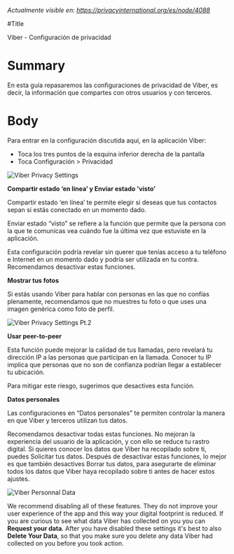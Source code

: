 *Actualmente visible en: https://privacyinternational.org/es/node/4088*

#Title

Viber - Configuración de privacidad

# Summary

En esta guía repasaremos las configuraciones de privacidad de Viber, es decir, la información que compartes con otros usuarios y con terceros.


# Body

Para entrar en la configuración discutida aquí, en la aplicación Viber:

* Toca los tres puntos de la esquina inferior derecha de la pantalla
* Toca Configuración > Privacidad

![Viber Privacy Settings](../../images/Viber/viber-privacy-1.jpeg?raw=true)

**Compartir estado ‘en línea’ y Enviar estado 'visto’**

Compartir estado ‘en línea’ te permite elegir si deseas que tus contactos sepan si estás conectado en un momento dado.

Enviar estado “visto” se refiere a la función que permite que la persona con la que te comunicas vea cuándo fue la última vez que estuviste en la aplicación.

Esta configuración podría revelar sin querer que tenías acceso a tu teléfono e Internet en un momento dado y podría ser utilizada en tu contra. Recomendamos desactivar estas funciones.

**Mostrar tus fotos**

Si estás usando Viber para hablar con personas en las que no confías plenamente, recomendamos que no muestres tu foto o que uses una imagen genérica como foto de perfil.

![Viber Privacy Settings Pt.2](../../images/Viber/viber-privacy-2.jpg?raw=true)

**Usar peer-to-peer**

Esta función puede mejorar la calidad de tus llamadas, pero revelará tu dirección IP a las personas que participan en la llamada. Conocer tu IP implica que personas que no son de confianza podrían llegar a establecer tu ubicación.

Para mitigar este riesgo, sugerimos que desactives esta función.

**Datos personales**

Las configuraciones en “Datos personales” te permiten controlar la manera en que Viber y terceros utilizan tus datos.

Recomendamos desactivar todas estas funciones. No mejoran la experiencia del usuario de la aplicación, y con ello se reduce tu rastro digital. Si quieres conocer los datos que Viber ha recopilado sobre ti, puedes Solicitar tus datos. Después de desactivar estas funciones, lo mejor es que también desactives Borrar tus datos, para asegurarte de eliminar todos los datos que Viber haya recopilado sobre ti antes de hacer estos ajustes.

![Viber Personnal Data](../../images/Viber/viber-privacy-3.jpg?raw=true)

We recommend disabling all of these features. They do not improve your user experience of the app and this way your digital footprint is reduced. If you are curious to see what data Viber has collected on you you can **Request your data**. After you have disabled these settings it's best to also **Delete Your Data**, so that you make sure you delete any data Viber had collected on you before you took action.
